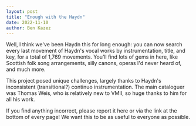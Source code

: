 ```yaml
---
layout: post
title: "Enough with the Haydn"
date: 2022-11-10
author: Ben Kazez
---
```


Well, I think we've been Haydn this for long enough: you can now search every last movement of Haydn's vocal works by instrumentation, title, and key, for a total of 1,769 movements. You’ll find lots of gems in here, like Scottish folk song arrangements, silly canons, operas I'd never heard of, and much more.

This project posed unique challenges, largely thanks to Haydn's inconsistent (transitional?) continuo instrumentation. The main cataloguer was Thomas Weis, who is relatively new to VMII, so huge thanks to him for all his work.

If you find anything incorrect, please report it here or via the link at the bottom of every page! We want this to be as useful to everyone as possible.